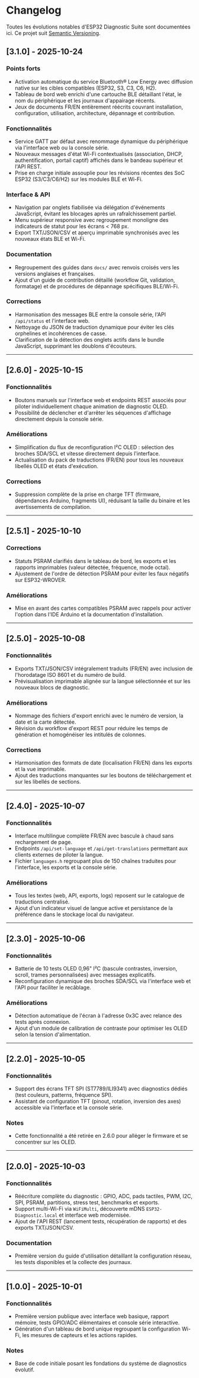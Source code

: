 # Changelog

Toutes les évolutions notables d'ESP32 Diagnostic Suite sont documentées ici. Ce projet suit [Semantic Versioning](https://semver.org/spec/v2.0.0.html).

## [3.1.0] - 2025-10-24
### Points forts
- Activation automatique du service Bluetooth® Low Energy avec diffusion native sur les cibles compatibles (ESP32, S3, C3, C6, H2).
- Tableau de bord web enrichi d'une cartouche BLE détaillant l'état, le nom du périphérique et les journaux d'appairage récents.
- Jeux de documents FR/EN entièrement réécrits couvrant installation, configuration, utilisation, architecture, dépannage et contribution.

### Fonctionnalités
- Service GATT par défaut avec renommage dynamique du périphérique via l'interface web ou la console série.
- Nouveaux messages d'état Wi-Fi contextualisés (association, DHCP, authentification, portail captif) affichés dans le bandeau supérieur et l'API REST.
- Prise en charge initiale assouplie pour les révisions récentes des SoC ESP32 (S3/C3/C6/H2) sur les modules BLE et Wi-Fi.

### Interface & API
- Navigation par onglets fiabilisée via délégation d'événements JavaScript, évitant les blocages après un rafraîchissement partiel.
- Menu supérieur responsive avec regroupement monoligne des indicateurs de statut pour les écrans < 768 px.
- Export TXT/JSON/CSV et aperçu imprimable synchronisés avec les nouveaux états BLE et Wi-Fi.

### Documentation
- Regroupement des guides dans `docs/` avec renvois croisés vers les versions anglaises et françaises.
- Ajout d'un guide de contribution détaillé (workflow Git, validation, formatage) et de procédures de dépannage spécifiques BLE/Wi-Fi.

### Corrections
- Harmonisation des messages BLE entre la console série, l'API `/api/status` et l'interface web.
- Nettoyage du JSON de traduction dynamique pour éviter les clés orphelines et incohérences de casse.
- Clarification de la détection des onglets actifs dans le bundle JavaScript, supprimant les doublons d'écouteurs.

---

## [2.6.0] - 2025-10-15
### Fonctionnalités
- Boutons manuels sur l'interface web et endpoints REST associés pour piloter individuellement chaque animation de diagnostic OLED.
- Possibilité de déclencher et d'arrêter les séquences d'affichage directement depuis la console série.

### Améliorations
- Simplification du flux de reconfiguration I²C OLED : sélection des broches SDA/SCL et vitesse directement depuis l'interface.
- Actualisation du pack de traductions (FR/EN) pour tous les nouveaux libellés OLED et états d'exécution.

### Corrections
- Suppression complète de la prise en charge TFT (firmware, dépendances Arduino, fragments UI), réduisant la taille du binaire et les avertissements de compilation.

---

## [2.5.1] - 2025-10-10
### Corrections
- Statuts PSRAM clarifiés dans le tableau de bord, les exports et les rapports imprimables (valeur détectée, fréquence, mode octal).
- Ajustement de l'ordre de détection PSRAM pour éviter les faux négatifs sur ESP32-WROVER.

### Améliorations
- Mise en avant des cartes compatibles PSRAM avec rappels pour activer l'option dans l'IDE Arduino et la documentation d'installation.

---

## [2.5.0] - 2025-10-08
### Fonctionnalités
- Exports TXT/JSON/CSV intégralement traduits (FR/EN) avec inclusion de l'horodatage ISO 8601 et du numéro de build.
- Prévisualisation imprimable alignée sur la langue sélectionnée et sur les nouveaux blocs de diagnostic.

### Améliorations
- Nommage des fichiers d'export enrichi avec le numéro de version, la date et la carte détectée.
- Révision du workflow d'export REST pour réduire les temps de génération et homogénéiser les intitulés de colonnes.

### Corrections
- Harmonisation des formats de date (localisation FR/EN) dans les exports et la vue imprimable.
- Ajout des traductions manquantes sur les boutons de téléchargement et sur les libellés de sections.

---

## [2.4.0] - 2025-10-07
### Fonctionnalités
- Interface multilingue complète FR/EN avec bascule à chaud sans rechargement de page.
- Endpoints `/api/set-language` et `/api/get-translations` permettant aux clients externes de piloter la langue.
- Fichier `languages.h` regroupant plus de 150 chaînes traduites pour l'interface, les exports et la console série.

### Améliorations
- Tous les textes (web, API, exports, logs) reposent sur le catalogue de traductions centralisé.
- Ajout d'un indicateur visuel de langue active et persistance de la préférence dans le stockage local du navigateur.

---

## [2.3.0] - 2025-10-06
### Fonctionnalités
- Batterie de 10 tests OLED 0,96" I²C (bascule contrastes, inversion, scroll, trames personnalisées) avec messages explicatifs.
- Reconfiguration dynamique des broches SDA/SCL via l'interface web et l'API pour faciliter le recâblage.

### Améliorations
- Détection automatique de l'écran à l'adresse 0x3C avec relance des tests après connexion.
- Ajout d'un module de calibration de contraste pour optimiser les OLED selon la tension d'alimentation.

---

## [2.2.0] - 2025-10-05
### Fonctionnalités
- Support des écrans TFT SPI (ST7789/ILI9341) avec diagnostics dédiés (test couleurs, patterns, fréquence SPI).
- Assistant de configuration TFT (pinout, rotation, inversion des axes) accessible via l'interface et la console série.

### Notes
- Cette fonctionnalité a été retirée en 2.6.0 pour alléger le firmware et se concentrer sur les OLED.

---

## [2.0.0] - 2025-10-03
### Fonctionnalités
- Réécriture complète du diagnostic : GPIO, ADC, pads tactiles, PWM, I2C, SPI, PSRAM, partitions, stress test, benchmarks et exports.
- Support multi-Wi-Fi via `WiFiMulti`, découverte mDNS `ESP32-Diagnostic.local` et interface web modernisée.
- Ajout de l'API REST (lancement tests, récupération de rapports) et des exports TXT/JSON/CSV.

### Documentation
- Première version du guide d'utilisation détaillant la configuration réseau, les tests disponibles et la collecte des journaux.

---

## [1.0.0] - 2025-10-01
### Fonctionnalités
- Première version publique avec interface web basique, rapport mémoire, tests GPIO/ADC élémentaires et console série interactive.
- Génération d'un tableau de bord unique regroupant la configuration Wi-Fi, les mesures de capteurs et les actions rapides.

### Notes
- Base de code initiale posant les fondations du système de diagnostics évolutif.
